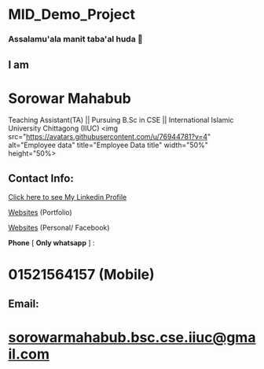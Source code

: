 # MID_Demo_Project

### Assalamu'ala manit taba'al huda 👋

<!--
**sorowarmahabub201032/sorowarmahabub201032** is a ✨ _special_ ✨ repository because its `README.md` (this file) appears on your GitHub profile.

Here are some ideas to get you started:

- 🔭 I’m currently working on ...
- 🌱 I’m currently learning ...
- 👯 I’m looking to collaborate on ...
- 🤔 I’m looking for help with ...
- 💬 Ask me about ...
- 📫 How to reach me: ...
- 😄 Pronouns: ...
- ⚡ Fun fact: ...
-->

## I am
# **Sorowar Mahabub**

Teaching Assistant(TA) || Pursuing B.Sc in CSE || International Islamic University Chittagong (IIUC)
 <img src="https://avatars.githubusercontent.com/u/76944781?v=4" alt="Employee data" title="Employee Data title" width="50%" height="50%>



## **Contact Info:**
[Click here to see My Linkedin Profile](linkedin.com/in/sorowar-mahabub-bsc-cse-iiuc)


[Websites](sites.google.com/view/sorowarmahabub/home) (Portfolio)


[Websites](facebook.com/sorowarmahabub.bsc.cse.iiuc) (Personal/ Facebook)

**Phone** [ **Only whatsapp** ] :

# 01521564157 (Mobile)


## Email:
# **sorowarmahabub.bsc.cse.iiuc@gmail.com**
